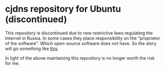 cjdns repository for Ubuntu (discontinued)
===================

This repository is discontinued due to new restrictive laws regulating the Internet in Russia. In some cases they place responsibility on the "proprietor of the software". Which open-source software does not have. So the story will go something like [this](https://techcrunch.com/2017/04/24/dmitry-bogatov-tor-russia/).

In light of the above maintaining this repository is no longer worth the risk for me.
